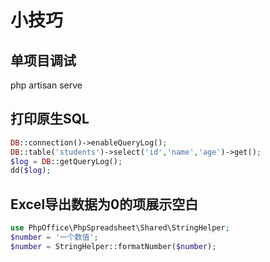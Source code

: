 # 小技巧

## 单项目调试

php artisan serve

## 打印原生SQL

```php
DB::connection()->enableQueryLog();
DB::table('students')->select('id','name','age')->get();
$log = DB::getQueryLog();
dd($log);
```

## Excel导出数据为0的项展示空白

```php
use PhpOffice\PhpSpreadsheet\Shared\StringHelper;
$number = '一个数值';
$number = StringHelper::formatNumber($number);

```
